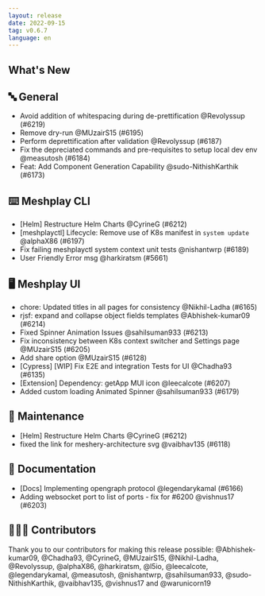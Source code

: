 ```yaml
---
layout: release
date: 2022-09-15
tag: v0.6.7
language: en
---
```


## What's New
## 🔤 General
- Avoid addition of whitespacing during de-prettification @Revolyssup (#6219)
- Remove dry-run @MUzairS15 (#6195)
- Perform deprettification after validation @Revolyssup (#6187)
- Fix the depreciated commands and pre-requisites to setup local dev env @measutosh (#6184)
- Feat: Add Component Generation Capability @sudo-NithishKarthik (#6173)

## ⌨️ Meshplay CLI

- [Helm] Restructure Helm Charts @CyrineG (#6212)
- [meshplayctl] Lifecycle: Remove use of K8s manifest in `system update`  @alphaX86 (#6197)
- Fix failing meshplayctl system context unit tests @nishantwrp (#6189)
- User Friendly Error msg  @harkiratsm (#5661)

## 🖥 Meshplay UI

- chore: Updated titles in all pages for consistency @Nikhil-Ladha (#6165)
- rjsf: expand and collapse object fields templates @Abhishek-kumar09 (#6214)
- Fixed Spinner Animation Issues @sahilsuman933 (#6213)
- Fix inconsistency between K8s context switcher and Settings page @MUzairS15 (#6205)
- Add share option @MUzairS15 (#6128)
- [Cypress] [WIP] Fix E2E and integration Tests for UI @Chadha93 (#6135)
- [Extension] Dependency: getApp MUI icon @leecalcote (#6207)
- Added custom loading Animated Spinner  @sahilsuman933 (#6179)

## 🧰 Maintenance

- [Helm] Restructure Helm Charts @CyrineG (#6212)
- fixed the link for meshery-architecture svg @vaibhav135 (#6118)

## 📖 Documentation

- [Docs] Implementing opengraph protocol  @legendarykamal (#6166)
- Adding websocket port to list of ports - fix for #6200 @vishnus17 (#6203)

## 👨🏽‍💻 Contributors

Thank you to our contributors for making this release possible:
@Abhishek-kumar09, @Chadha93, @CyrineG, @MUzairS15, @Nikhil-Ladha, @Revolyssup, @alphaX86, @harkiratsm, @l5io, @leecalcote, @legendarykamal, @measutosh, @nishantwrp, @sahilsuman933, @sudo-NithishKarthik, @vaibhav135, @vishnus17 and @warunicorn19
